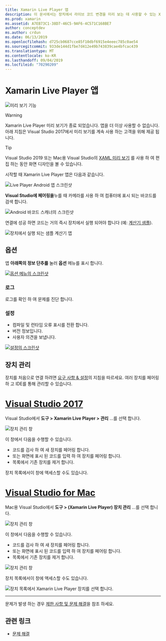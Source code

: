 ```yaml
---
title: Xamarin Live Player 앱
description: 이 문서에서는 장치에서 라이브 코드 변경을 미리 보는 데 사용할 수 있는 Xamarin Live Player 앱에 대해 설명 합니다. 설정, 샘플, 로그, 설정, 장치 관리 등에 대해 설명 합니다.
ms.prod: xamarin
ms.assetid: A7EB73C1-38D7-46C5-9AF6-4C571C168BE7
author: conceptdev
ms.author: crdun
ms.date: 06/13/2019
ms.openlocfilehash: d725cb0687cce85f10dbf6915e4eeec785c0ae54
ms.sourcegitcommit: 933de144d1fbe7d412e49b743839cae4bfcac439
ms.translationtype: MT
ms.contentlocale: ko-KR
ms.lasthandoff: 09/04/2019
ms.locfileid: "70290209"
---
```

# <a name="xamarin-live-player-app"></a>Xamarin Live Player 앱

![미리 보기 기능](~/media/shared/preview.png)

> [!WARNING]
> Xamarin Live Player 미리 보기가 종료 되었습니다. 앱을 더 이상 사용할 수 없습니다. 아래 지침은 Visual Studio 2017에서 미리 보기를 계속 사용 하는 고객을 위해 제공 됩니다.

> [!TIP]
> Visual Studio 2019 또는 Mac용 Visual Studio의 [XAML 미리 보기](~/xamarin-forms/xaml/xaml-previewer/index.md) 를 사용 하 여 편집 하는 동안 화면 디자인을 볼 수 있습니다.

시작할 때 Xamarin Live Player 앱은 다음과 같습니다.

![Live Player Android 앱 스크린샷](player-images/app-android-sml.png)

**Visual Studio에 페어링을**누를 때 카메라를 사용 하 여 컴퓨터에 표시 되는 바코드를 검색 합니다.

![Android 바코드 스캐너의 스크린샷](player-images/scan-android-sml.png)

연결에 성공 하면 코드는 거의 즉시 장치에서 실행 되어야 합니다 (예: [계산기 샘플](https://github.com/xamarin/mobile-samples/tree/master/LivePlayer/BasicCalculator)).

![장치에서 실행 되는 샘플 계산기 앱](player-images/basic-calculator-sml.png)

## <a name="options"></a>옵션

앱 **아래쪽의 정보 단추를** 눌러 **옵션** 메뉴를 표시 합니다.

[![옵션 메뉴의 스크린샷](player-images/options-sml.png)](player-images/options.png#lightbox)

### <a name="logs"></a>로그

로그를 확인 하 여 문제를 진단 합니다.

### <a name="settings"></a>설정

- 컴파일 및 런타임 오류 표시를 전환 합니다.
- 버전 정보입니다.
- 사용자 의견을 보냅니다.

[![설정의 스크린샷](player-images/settings-sml.png)](player-images/settings.png#lightbox)

## <a name="managing-devices"></a>장치 관리

장치를 처음으로 연결 하려면 [요구 사항 & 설정](~/tools/live-player/install.md)의 지침을 따르세요. 여러 장치를 페어링 하 고 IDE를 통해 관리할 수 있습니다.

# <a name="visual-studio-2017tabwindows"></a>[Visual Studio 2017](#tab/windows)

Visual Studio에서 **도구 > Xamarin Live Player > 관리** ...를 선택 합니다.

![장치 관리 창](player-images/manage-tools-menu-vs.png)

이 창에서 다음을 수행할 수 있습니다.

- 코드를 검사 하 여 새 장치를 페어링 합니다.
- 또는 화면에 표시 된 코드를 입력 하 여 장치를 페어링 합니다.
- 목록에서 기존 장치를 제거 합니다.

장치 목록에서이 창에 액세스할 수도 있습니다.

# <a name="visual-studio-for-mactabmacos"></a>[Visual Studio for Mac](#tab/macos)

Mac용 Visual Studio에서 **도구 > (Xamarin Live Player) 장치 관리** ...를 선택 합니다.

![장치 관리 창](player-images/manage-tools-menu.png)

이 창에서 다음을 수행할 수 있습니다.

- 코드를 검사 하 여 새 장치를 페어링 합니다.
- 또는 화면에 표시 된 코드를 입력 하 여 장치를 페어링 합니다.
- 목록에서 기존 장치를 제거 합니다.

![장치 관리 창](player-images/manage.png)

장치 목록에서이 창에 액세스할 수도 있습니다.

![장치 목록에서 Xamarin Live Player 장치를 선택 합니다.](player-images/manage-device-menu.png)

-----

문제가 발생 하는 경우 [제한 사항 및 문제 해결](~/tools/live-player/troubleshooting.md)을 참조 하세요.

## <a name="related-links"></a>관련 링크

- [문제 해결](~/tools/live-player/troubleshooting.md)

